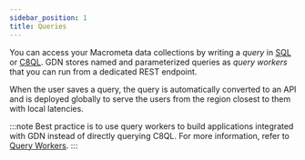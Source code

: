 ```yaml
---
sidebar_position: 1
title: Queries
---
```


You can access your Macrometa data collections by writing a _query_ in [SQL](sql/index.md) or [C8QL](c8ql/index.md). GDN stores named and parameterized queries as _query workers_ that you can run from a dedicated REST endpoint.

When the user saves a query, the query is automatically converted to an API and is deployed globally to serve the users from the region closest to them with local latencies.

:::note
Best practice is to use query workers to build applications integrated with GDN instead of directly querying C8QL. For more information, refer to [Query Workers](../../queryworkers/).
:::
